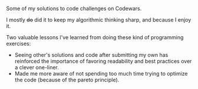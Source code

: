 Some of my solutions to code challenges on Codewars.

I mostly ~~do~~ did it to keep my algorithmic thinking sharp, and because I enjoy it.

Two valuable lessons I've learned from doing these kind of programming exercises:
* Seeing other's solutions and code after submitting my own has reinforced the importance of favoring readability and best practices over a clever one-liner.
* Made me more aware of not spending too much time trying to optimize the code (because of the pareto principle).
